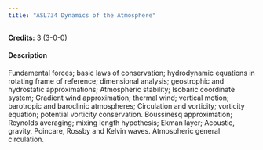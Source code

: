 ```yaml
---
title: "ASL734 Dynamics of the Atmosphere"
---
```

**Credits:** 3 (3-0-0)

#### Description
Fundamental forces; basic laws of conservation; hydrodynamic equations in rotating frame of reference; dimensional analysis; geostrophic and hydrostatic approximations; Atmospheric stability; Isobaric coordinate system; Gradient wind approximation; thermal wind; vertical motion; barotropic and baroclinic atmospheres; Circulation and vorticity; vorticity equation; potential vorticity conservation. Boussinesq approximation; Reynolds averaging; mixing length hypothesis; Ekman layer; Acoustic, gravity, Poincare, Rossby and Kelvin waves. Atmospheric general circulation.